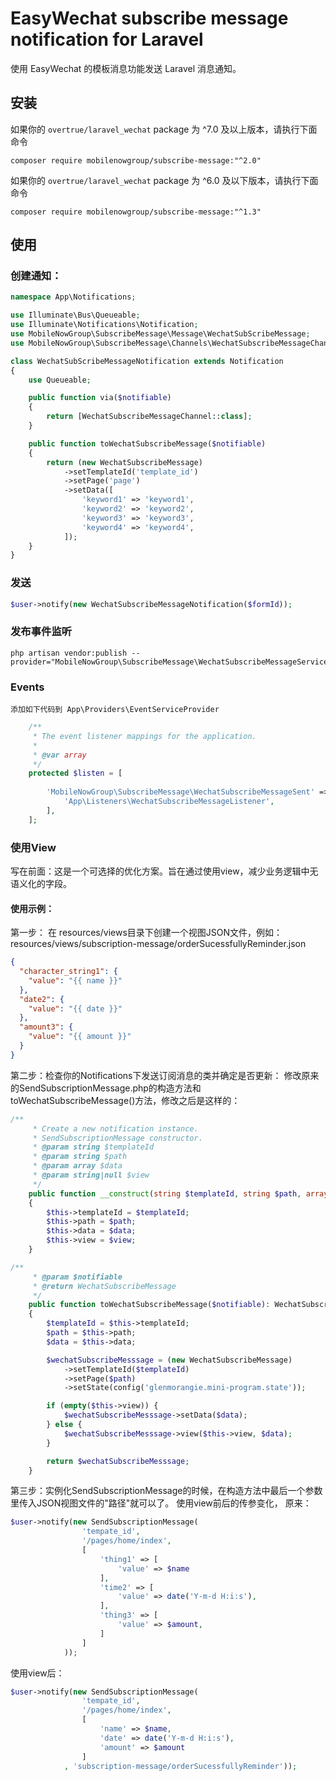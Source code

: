 # EasyWechat subscribe message notification for Laravel

使用 EasyWechat 的模板消息功能发送 Laravel 消息通知。

## 安装

如果你的 ``` overtrue/laravel_wechat ``` package 为 ^7.0 及以上版本，请执行下面命令

```shell
composer require mobilenowgroup/subscribe-message:"^2.0"
```

如果你的 ``` overtrue/laravel_wechat ``` package 为 ^6.0 及以下版本，请执行下面命令


```shell
composer require mobilenowgroup/subscribe-message:"^1.3"
```

## 使用

### 创建通知：

```php
namespace App\Notifications;

use Illuminate\Bus\Queueable;
use Illuminate\Notifications\Notification;
use MobileNowGroup\SubscribeMessage\Message\WechatSubScribeMessage;
use MobileNowGroup\SubscribeMessage\Channels\WechatSubscribeMessageChannel;

class WechatSubScribeMessageNotification extends Notification
{
    use Queueable;

    public function via($notifiable)
    {
        return [WechatSubscribeMessageChannel::class];
    }

    public function toWechatSubscribeMessage($notifiable)
    {
        return (new WechatSubscribeMessage)
            ->setTemplateId('template_id')
            ->setPage('page')
            ->setData([
                'keyword1' => 'keyword1',
                'keyword2' => 'keyword2',
                'keyword3' => 'keyword3',
                'keyword4' => 'keyword4',
            ]);
    }
}
```

### 发送

```php
$user->notify(new WechatSubscribeMessageNotification($formId));

```
### 发布事件监听
```
php artisan vendor:publish --provider="MobileNowGroup\SubscribeMessage\WechatSubscribeMessageServiceProvider" 
```

### Events
    添加如下代码到 App\Providers\EventServiceProvider
```php
    /**
     * The event listener mappings for the application.
     *
     * @var array
     */
    protected $listen = [
  
        'MobileNowGroup\SubscribeMessage\WechatSubscribeMessageSent' => [
            'App\Listeners\WechatSubscribeMessageListener',
        ],
    ];
```

### 使用View
写在前面：这是一个可选择的优化方案。旨在通过使用view，减少业务逻辑中无语义化的字段。
#### 使用示例：
第一步： 在 resources/views目录下创建一个视图JSON文件，例如：
        resources/views/subscription-message/orderSucessfullyReminder.json

```json
{
  "character_string1": {
    "value": "{{ name }}"
  },
  "date2": {
    "value": "{{ date }}"
  },
  "amount3": {
    "value": "{{ amount }}"
  }
}
```
 第二步：检查你的Notifications下发送订阅消息的类并确定是否更新：
修改原来的SendSubscriptionMessage.php的构造方法和toWechatSubscribeMessage()方法，修改之后是这样的：

```php
/**
     * Create a new notification instance.
     * SendSubscriptionMessage constructor.
     * @param string $templateId
     * @param string $path
     * @param array $data
     * @param string|null $view
     */
    public function __construct(string $templateId, string $path, array $data, ?string $view = null)
    {
        $this->templateId = $templateId;
        $this->path = $path;
        $this->data = $data;
        $this->view = $view;
    }
```

```php
/**
     * @param $notifiable
     * @return WechatSubscribeMessage
     */
    public function toWechatSubscribeMessage($notifiable): WechatSubscribeMessage
    {
        $templateId = $this->templateId;
        $path = $this->path;
        $data = $this->data;

        $wechatSubscribeMesssage = (new WechatSubscribeMessage)
            ->setTemplateId($templateId)
            ->setPage($path)
            ->setState(config('glenmorangie.mini-program.state'));

        if (empty($this->view)) {
            $wechatSubscribeMesssage->setData($data);
        } else {
            $wechatSubscribeMesssage->view($this->view, $data);
        }

        return $wechatSubscribeMesssage;
    }
```

第三步：实例化SendSubscriptionMessage的时候，在构造方法中最后一个参数里传入JSON视图文件的"路径"就可以了。 使用view前后的传参变化，
原来：
```php
$user->notify(new SendSubscriptionMessage(
                'tempate_id',
                '/pages/home/index',
                [
                    'thing1' => [
                        'value' => $name
                    ],
                    'time2' => [
                        'value' => date('Y-m-d H:i:s'),
                    ],
                    'thing3' => [
                        'value' => $amount,
                    ]
                ]
            ));
```
使用view后：
```php
$user->notify(new SendSubscriptionMessage(
                'tempate_id',
                '/pages/home/index',
                [
                    'name' => $name,
                    'date' => date('Y-m-d H:i:s'),
                    'amount' => $amount
                ]
            , 'subscription-message/orderSucessfullyReminder'));

```